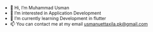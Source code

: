 - 👋 Hi, I’m Muhammad Usman
- 👀 I’m interested in Application Development
- 🌱 I’m currently learning Development in flutter
- 📫 You can contact me at my email usmanuettaxila.pk@gmail.com

<!---
musman08/musman08 is a ✨ special ✨ repository because its `README.md` (this file) appears on your GitHub profile.
You can click the Preview link to take a look at your changes.
--->

